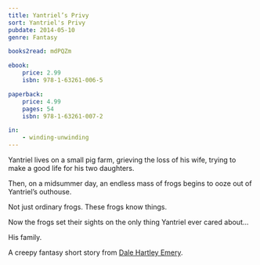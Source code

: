 ```yaml
---
title: Yantriel’s Privy
sort: Yantriel's Privy
pubdate: 2014-05-10
genre: Fantasy

books2read: mdPQZm

ebook:
    price: 2.99
    isbn: 978-1-63261-006-5

paperback:
    price: 4.99
    pages: 54
    isbn: 978-1-63261-007-2

in:
    - winding-unwinding
---
```


Yantriel lives on a small pig farm,
grieving the loss of his wife,
trying to make a good life for his two daughters.

Then,
on a midsummer day,
an endless mass of frogs begins to ooze out of Yantriel’s outhouse.

Not just ordinary frogs.
These frogs know things.

Now the frogs set their sights
on the only thing Yantriel ever cared about...

His family.

A creepy fantasy short story from
[Dale Hartley Emery](http://dalehartleyemery.com/).
